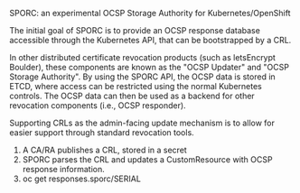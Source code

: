 SPORC: an experimental OCSP Storage Authority for Kubernetes/OpenShift

The initial goal of SPORC is to provide an OCSP response database accessible
through the Kubernetes API, that can be bootstrapped by a CRL.

In other distributed certificate revocation products (such as letsEncrypt
Boulder), these components are known as the "OCSP Updater" and "OCSP Storage
Authority". By using the SPORC API, the OCSP data is stored in ETCD, where
access can be restricted using the normal Kubernetes controls. The OCSP data can
then be used as a backend for other revocation components (i.e., OCSP
responder).

Supporting CRLs as the admin-facing update mechanism is to allow for easier
support through standard revocation tools.

1. A CA/RA publishes a CRL, stored in a secret
2. SPORC parses the CRL and updates a CustomResource with OCSP response information.
3. oc get responses.sporc/SERIAL

